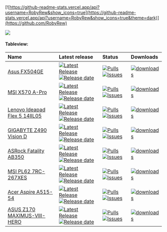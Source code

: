 [![https://github-readme-stats.vercel.app/api?username=RobyRew&show_icons=true](https://github-readme-stats.vercel.app/api?username=RobyRew&show_icons=true&theme=dark)](https://github.com/RobyRew)


[![](https://komarev.com/ghpvc/?username=RobyRew)](https://github.com/RobyRew)

#### Tableview:
| Name | Latest release | Status                          | Downloads                       |
|:-----|:---------------|:--------------------------------|:--------------------------------|
[Asus FX504GE](https://github.com/RobyRew/ASUS-FX504GE-Hackintosh_OpenCore) | [![Latest Release](https://img.shields.io/github/release/RobyRew/ASUS-FX504GE-Hackintosh_OpenCore.svg?style=flat-square&label=)](https://github.com/RobyRew/ASUS-FX504GE-Hackintosh_OpenCore/releases/latest)[![Release date](https://img.shields.io/github/release-date/RobyRew/ASUS-FX504GE-Hackintosh_OpenCore.svg?style=flat-square&color=informational&label=)](https://github.com/RobyRew/ASUS-FX504GE-Hackintosh_OpenCore/releases/latest) | [![Pulls](https://img.shields.io/github/issues-pr-raw/RobyRew/ASUS-FX504GE-Hackintosh_OpenCore.svg?style=flat-square&color=informational&label=pulls)](https://github.com/RobyRew/ASUS-FX504GE-Hackintosh_OpenCore/pulls) [![Issues](https://img.shields.io/github/issues-raw/RobyRew/ASUS-FX504GE-Hackintosh_OpenCore.svg?style=flat-square&color=informational&label=issues)](https://github.com/RobyRew/ASUS-FX504GE-Hackintosh_OpenCore/issues) | [<img src="https://img.shields.io/github/downloads/RobyRew/ASUS-FX504GE-Hackintosh_OpenCore/total" alt="downloads"/>](https://github.com/RobyRew/ASUS-FX504GE-Hackintosh_OpenCore/releases)
[MSI X570 A-Pro](https://github.com/RobyRew/MSI_X570_A-Pro_Hackintosh_OpenCore) | [![Latest Release](https://img.shields.io/github/release/RobyRew/MSI_X570_A-Pro_Hackintosh_OpenCore.svg?style=flat-square&label=)](https://github.com/RobyRew/MSI_X570_A-Pro_Hackintosh_OpenCore/releases/latest)[![Release date](https://img.shields.io/github/release-date/RobyRew/MSI_X570_A-Pro_Hackintosh_OpenCore.svg?style=flat-square&color=informational&label=)](https://github.com/RobyRew/MSI_X570_A-Pro_Hackintosh_OpenCore/releases/latest) | [![Pulls](https://img.shields.io/github/issues-pr-raw/RobyRew/MSI_X570_A-Pro_Hackintosh_OpenCore.svg?style=flat-square&color=informational&label=pulls)](https://github.com/RobyRew/MSI_X570_A-Pro_Hackintosh_OpenCore/pulls) [![Issues](https://img.shields.io/github/issues-raw/RobyRew/MSI_X570_A-Pro_Hackintosh_OpenCore.svg?style=flat-square&color=informational&label=issues)](https://github.com/RobyRew/MSI_X570_A-Pro_Hackintosh_OpenCore/issues) | [<img src="https://img.shields.io/github/downloads/RobyRew/MSI_X570_A-Pro_Hackintosh_OpenCore/total" alt="downloads"/>](https://github.com/RobyRew/MSI_X570_A-Pro_Hackintosh_OpenCore/releases)
[Lenovo Ideapad Flex 5 14IIL05](https://github.com/RobyRew/Lenovo-Ideapad-Flex-5-14IIL05_Hackintosh_OpenCore) | [![Latest Release](https://img.shields.io/github/release/RobyRew/Lenovo-Ideapad-Flex-5-14IIL05_Hackintosh_OpenCore.svg?style=flat-square&label=)](https://github.com/RobyRew/Lenovo-Ideapad-Flex-5-14IIL05_Hackintosh_OpenCore/releases/latest)[![Release date](https://img.shields.io/github/release-date/RobyRew/Lenovo-Ideapad-Flex-5-14IIL05_Hackintosh_OpenCore.svg?style=flat-square&color=informational&label=)](https://github.com/RobyRew/Lenovo-Ideapad-Flex-5-14IIL05_Hackintosh_OpenCore/releases/latest) | [![Pulls](https://img.shields.io/github/issues-pr-raw/RobyRew/Lenovo-Ideapad-Flex-5-14IIL05_Hackintosh_OpenCore.svg?style=flat-square&color=informational&label=pulls)](https://github.com/RobyRew/Lenovo-Ideapad-Flex-5-14IIL05_Hackintosh_OpenCore/pulls) [![Issues](https://img.shields.io/github/issues-raw/RobyRew/Lenovo-Ideapad-Flex-5-14IIL05_Hackintosh_OpenCore.svg?style=flat-square&color=informational&label=issues)](https://github.com/RobyRew/Lenovo-Ideapad-Flex-5-14IIL05_Hackintosh_OpenCore/issues) | [<img src="https://img.shields.io/github/downloads/RobyRew/Lenovo-Ideapad-Flex-5-14IIL05-Hackintosh/total" alt="downloads"/>](https://github.com/RobyRew/Lenovo-Ideapad-Flex-5-14IIL05-Hackintosh/releases)
[GIGABYTE Z490 Vision D](https://github.com/RobyRew/GIGABYTE-Z490-Vision-D_Hackintosh_OpenCore) | [![Latest Release](https://img.shields.io/github/release/RobyRew/GIGABYTE-Z490-Vision-D_Hackintosh_OpenCore.svg?style=flat-square&label=)](https://github.com/RobyRew/GIGABYTE-Z490-Vision-D_Hackintosh_OpenCore/releases/latest)[![Release date](https://img.shields.io/github/release-date/RobyRew/GIGABYTE-Z490-Vision-D_Hackintosh_OpenCore.svg?style=flat-square&color=informational&label=)](https://github.com/RobyRew/GIGABYTE-Z490-Vision-D_Hackintosh_OpenCore/releases/latest) | [![Pulls](https://img.shields.io/github/issues-pr-raw/RobyRew/GIGABYTE-Z490-Vision-D_Hackintosh_OpenCore.svg?style=flat-square&color=informational&label=pulls)](https://github.com/RobyRew/GIGABYTE-Z490-Vision-D_Hackintosh_OpenCore/pulls) [![Issues](https://img.shields.io/github/issues-raw/RobyRew/GIGABYTE-Z490-Vision-D_Hackintosh_OpenCore.svg?style=flat-square&color=informational&label=issues)](https://github.com/RobyRew/GIGABYTE-Z490-Vision-D_Hackintosh_OpenCore) | [<img src="https://img.shields.io/github/downloads/RobyRew/GIGABYTE-Z490-Vision-D_Hackintosh_OpenCore/total" alt="downloads"/>](https://github.com/RobyRew/GIGABYTE-Z490-Vision-D_Hackintosh_OpenCore/releases)
[ASRock Fatality AB350](https://github.com/RobyRew/ASRock_Fatality_AB350_Gaming-ITX_Hackintosh_OpenCore) | [![Latest Release](https://img.shields.io/github/release/RobyRew/ASRock_Fatality_AB350_Gaming-ITX_Hackintosh_OpenCore.svg?style=flat-square&label=)](https://github.com/RobyRew/ASRock_Fatality_AB350_Gaming-ITX_Hackintosh_OpenCore/releases/latest)[![Release date](https://img.shields.io/github/release-date/RobyRew/ASRock_Fatality_AB350_Gaming-ITX_Hackintosh_OpenCore.svg?style=flat-square&color=informational&label=)](https://github.com/RobyRew/ASRock_Fatality_AB350_Gaming-ITX_Hackintosh_OpenCore/releases/latest) | [![Pulls](https://img.shields.io/github/issues-pr-raw/RobyRew/ASRock_Fatality_AB350_Gaming-ITX_Hackintosh_OpenCore.svg?style=flat-square&color=informational&label=pulls)](https://github.com/RobyRew/ASRock_Fatality_AB350_Gaming-ITX_Hackintosh_OpenCore/pulls) [![Issues](https://img.shields.io/github/issues-raw/RobyRew/ASRock_Fatality_AB350_Gaming-ITX_Hackintosh_OpenCore.svg?style=flat-square&color=informational&label=issues)](https://github.com/RobyRew/ASRock_Fatality_AB350_Gaming-ITX_Hackintosh_OpenCore/issues) | [<img src="https://img.shields.io/github/downloads/RobyRew/ASRock_Fatality_AB350_Gaming-ITX_Hackintosh_OpenCore/total" alt="downloads"/>](https://github.com/RobyRew/ASRock_Fatality_AB350_Gaming-ITX_Hackintosh_OpenCore/releases)
[MSI PL62 7RC-267XES](https://github.com/RobyRew/MSI-PL62-7RC-267XES_Hackintosh_OpenCore) | [![Latest Release](https://img.shields.io/github/release/RobyRew/MSI-PL62-7RC-267XES_Hackintosh_OpenCore.svg?style=flat-square&label=)](https://github.com/RobyRew/MSI-PL62-7RC-267XES_Hackintosh_OpenCore/releases/latest)[![Release date](https://img.shields.io/github/release-date/RobyRew/MSI-PL62-7RC-267XES_Hackintosh_OpenCore.svg?style=flat-square&color=informational&label=)](https://github.com/RobyRew/MSI-PL62-7RC-267XES_Hackintosh_OpenCore/releases/latest) | [![Pulls](https://img.shields.io/github/issues-pr-raw/RobyRew/MSI-PL62-7RC-267XES_Hackintosh_OpenCore.svg?style=flat-square&color=informational&label=pulls)](https://github.com/RobyRew/MSI-PL62-7RC-267XES_Hackintosh_OpenCore/pulls) [![Issues](https://img.shields.io/github/issues-raw/RobyRew/MSI-PL62-7RC-267XES_Hackintosh_OpenCore.svg?style=flat-square&color=informational&label=issues)](https://github.com/RobyRew/MSI-PL62-7RC-267XES_Hackintosh_OpenCore/issues) | [<img src="https://img.shields.io/github/downloads/RobyRew/MSI-PL62-7RC-267XES_Hackintosh_OpenCore/total" alt="downloads"/>](https://github.com/RobyRew/MSI-PL62-7RC-267XES_Hackintosh_OpenCore/releases)
[Acer Aspire A515-54](https://github.com/RobyRew/Acer-Aspire-A515-54_Hackintosh_OpenCore) | [![Latest Release](https://img.shields.io/github/release/RobyRew/Acer-Aspire-A515-54_Hackintosh_OpenCore.svg?style=flat-square&label=)](https://github.com/RobyRew/Acer-Aspire-A515-54_Hackintosh_OpenCore/releases/latest)[![Release date](https://img.shields.io/github/release-date/RobyRew/Acer-Aspire-A515-54_Hackintosh_OpenCore.svg?style=flat-square&color=informational&label=)](https://github.com/RobyRew/Acer-Aspire-A515-54_Hackintosh_OpenCore/releases/latest) | [![Pulls](https://img.shields.io/github/issues-pr-raw/RobyRew/Acer-Aspire-A515-54_Hackintosh_OpenCore.svg?style=flat-square&color=informational&label=pulls)](https://github.com/RobyRew/Acer-Aspire-A515-54_Hackintosh_OpenCore/pulls) [![Issues](https://img.shields.io/github/issues-raw/RobyRew/Acer-Aspire-A515-54_Hackintosh_OpenCore.svg?style=flat-square&color=informational&label=issues)](https://github.com/RobyRew/Acer-Aspire-A515-54_Hackintosh_OpenCore/issues) | [<img src="https://img.shields.io/github/downloads/RobyRew/Acer-Aspire-A515-54_Hackintosh_OpenCore/total" alt="downloads"/>](https://github.com/RobyRew/Acer-Aspire-A515-54_Hackintosh_OpenCore/releases)
[ASUS Z170 MAXIMUS-VIII-HERO](https://github.com/RobyRew/ASUS-Z170-MAXIMUS-VIII-HERO_Hackintosh_OpenCore) | [![Latest Release](https://img.shields.io/github/release/RobyRew/ASUS-Z170-MAXIMUS-VIII-HERO_Hackintosh_OpenCore.svg?style=flat-square&label=)](https://github.com/RobyRew/ASUS-Z170-MAXIMUS-VIII-HERO_Hackintosh_OpenCore/releases/latest)[![Release date](https://img.shields.io/github/release-date/RobyRew/ASUS-Z170-MAXIMUS-VIII-HERO_Hackintosh_OpenCore.svg?style=flat-square&color=informational&label=)](https://github.com/RobyRew/ASUS-Z170-MAXIMUS-VIII-HERO_Hackintosh_OpenCore/releases/latest) | [![Pulls](https://img.shields.io/github/issues-pr-raw/RobyRew/ASUS-Z170-MAXIMUS-VIII-HERO_Hackintosh_OpenCore.svg?style=flat-square&color=informational&label=pulls)](https://github.com/RobyRew/ASUS-Z170-MAXIMUS-VIII-HERO_Hackintosh_OpenCore/pulls) [![Issues](https://img.shields.io/github/issues-raw/RobyRew/ASUS-Z170-MAXIMUS-VIII-HERO_Hackintosh_OpenCore.svg?style=flat-square&color=informational&label=issues)](https://github.com/RobyRew/ASUS-Z170-MAXIMUS-VIII-HERO_Hackintosh_OpenCore/issues) | [<img src="https://img.shields.io/github/downloads/RobyRew/ASUS-Z170-MAXIMUS-VIII-HERO_Hackintosh_OpenCore/total" alt="downloads"/>](https://github.com/RobyRew/ASUS-Z170-MAXIMUS-VIII-HERO_Hackintosh_OpenCore/releases)
